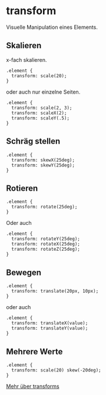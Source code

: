 # transform

Visuelle Manipulation eines Elements.

## Skalieren

x-fach skalieren.

```
.element {
  transform: scale(20);
}
```

oder auch nur einzelne Seiten.

```
.element {
  transform: scale(2, 3);
  transform: scaleX(2); 
  transform: scaleY(.5);
}
```

## Schräg stellen

```
.element {
  transform: skewX(25deg);
  transform: skewY(25deg);
}
```

## Rotieren

```
.element {
  transform: rotate(25deg);
}
```


Oder auch

```
.element {
  transform: rotateY(25deg);
  transform: rotateX(25deg);
  transform: rotateZ(25deg);
}
```

## Bewegen

```
.element {
  transform: translate(20px, 10px);
}
```

oder auch


```
.element {
  transform: translateX(value);
  transform: translateY(value);
}
```

## Mehrere Werte

```
.element {
  transform: scale(20) skew(-20deg);
}
```


[Mehr über transforms](https://css-tricks.com/almanac/properties/t/transform/)
